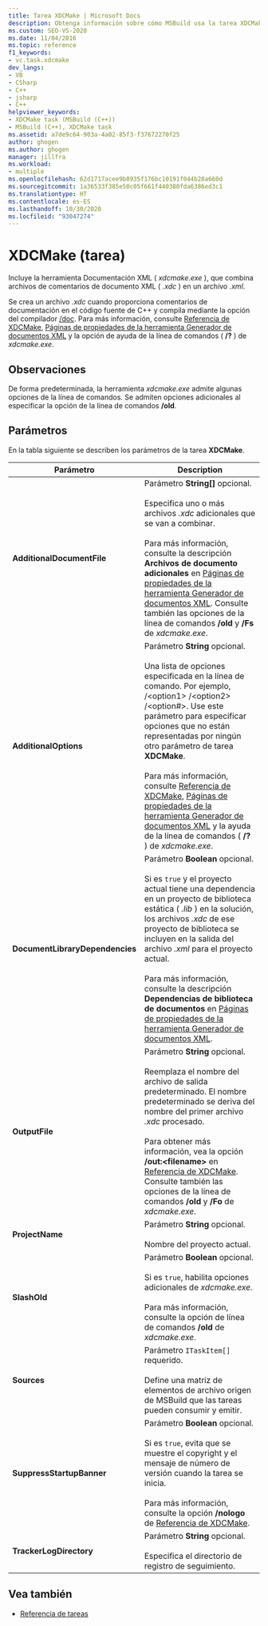 ```yaml
---
title: Tarea XDCMake | Microsoft Docs
description: Obtenga información sobre cómo MSBuild usa la tarea XDCMake para encapsular la herramienta de documentación XML xdcmake.exe, que combina archivos de comentario de documentación XML en un archivo .xml.
ms.custom: SEO-VS-2020
ms.date: 11/04/2016
ms.topic: reference
f1_keywords:
- vc.task.xdcmake
dev_langs:
- VB
- CSharp
- C++
- jsharp
- C++
helpviewer_keywords:
- XDCMake task (MSBuild (C++))
- MSBuild (C++), XDCMake task
ms.assetid: a7de9c64-903a-4a02-85f3-f37672270f25
author: ghogen
ms.author: ghogen
manager: jillfra
ms.workload:
- multiple
ms.openlocfilehash: 62d1717acee9b8935f176bc10191f044b28a660d
ms.sourcegitcommit: 1a36533f385e50c05f661f440380fda6386ed3c1
ms.translationtype: HT
ms.contentlocale: es-ES
ms.lasthandoff: 10/30/2020
ms.locfileid: "93047274"
---
```

# <a name="xdcmake-task"></a>XDCMake (tarea)

Incluye la herramienta Documentación XML ( *xdcmake.exe* ), que combina archivos de comentarios de documento XML ( *.xdc* ) en un archivo *.xml*.

 Se crea un archivo *.xdc* cuando proporciona comentarios de documentación en el código fuente de C++ y compila mediante la opción del compilador [/doc](/cpp/build/reference/doc-process-documentation-comments-c-cpp). Para más información, consulte [Referencia de XDCMake](/cpp/build/reference/xdcmake-reference), [Páginas de propiedades de la herramienta Generador de documentos XML](/cpp/build/reference/xml-document-generator-tool-property-pages) y la opción de ayuda de la línea de comandos ( **/?** ) de *xdcmake.exe*.

## <a name="remarks"></a>Observaciones

 De forma predeterminada, la herramienta *xdcmake.exe* admite algunas opciones de la línea de comandos. Se admiten opciones adicionales al especificar la opción de la línea de comandos **/old**.

## <a name="parameters"></a>Parámetros

 En la tabla siguiente se describen los parámetros de la tarea **XDCMake**.

|Parámetro|Description|
|---------------|-----------------|
|**AdditionalDocumentFile**|Parámetro **String[]** opcional.<br /><br /> Especifica uno o más archivos *.xdc* adicionales que se van a combinar.<br /><br /> Para más información, consulte la descripción **Archivos de documento adicionales** en [Páginas de propiedades de la herramienta Generador de documentos XML](/cpp/build/reference/xml-document-generator-tool-property-pages). Consulte también las opciones de la línea de comandos **/old** y **/Fs** de *xdcmake.exe*.|
|**AdditionalOptions**|Parámetro **String** opcional.<br /><br /> Una lista de opciones especificada en la línea de comando. Por ejemplo, /\<option1> /\<option2> /\<option#>. Use este parámetro para especificar opciones que no están representadas por ningún otro parámetro de tarea **XDCMake**.<br /><br /> Para más información, consulte [Referencia de XDCMake](/cpp/build/reference/xdcmake-reference), [Páginas de propiedades de la herramienta Generador de documentos XML](/cpp/build/reference/xml-document-generator-tool-property-pages) y la ayuda de la línea de comandos ( **/?** ) de *xdcmake.exe*.|
|**DocumentLibraryDependencies**|Parámetro **Boolean** opcional.<br /><br /> Si es `true` y el proyecto actual tiene una dependencia en un proyecto de biblioteca estática ( *.lib* ) en la solución, los archivos *.xdc* de ese proyecto de biblioteca se incluyen en la salida del archivo *.xml* para el proyecto actual.<br /><br /> Para más información, consulte la descripción **Dependencias de biblioteca de documentos** en [Páginas de propiedades de la herramienta Generador de documentos XML](/cpp/build/reference/xml-document-generator-tool-property-pages).|
|**OutputFile**|Parámetro **String** opcional.<br /><br /> Reemplaza el nombre del archivo de salida predeterminado. El nombre predeterminado se deriva del nombre del primer archivo *.xdc* procesado.<br /><br /> Para obtener más información, vea la opción **/out:\<filename>** en [Referencia de XDCMake](/cpp/build/reference/xdcmake-reference). Consulte también las opciones de la línea de comandos **/old** y **/Fo** de *xdcmake.exe*.|
|**ProjectName**|Parámetro **String** opcional.<br /><br /> Nombre del proyecto actual.|
|**SlashOld**|Parámetro **Boolean** opcional.<br /><br /> Si es `true`, habilita opciones adicionales de *xdcmake.exe*.<br /><br /> Para más información, consulte la opción de línea de comandos **/old** de *xdcmake.exe*.|
|**Sources**|Parámetro `ITaskItem[]` requerido.<br /><br /> Define una matriz de elementos de archivo origen de MSBuild que las tareas pueden consumir y emitir.|
|**SuppressStartupBanner**|Parámetro **Boolean** opcional.<br /><br /> Si es `true`, evita que se muestre el copyright y el mensaje de número de versión cuando la tarea se inicia.<br /><br /> Para más información, consulte la opción **/nologo** de [Referencia de XDCMake](/cpp/build/reference/xdcmake-reference).|
|**TrackerLogDirectory**|Parámetro **String** opcional.<br /><br /> Especifica el directorio de registro de seguimiento.|

## <a name="see-also"></a>Vea también

- [Referencia de tareas](../msbuild/msbuild-task-reference.md)